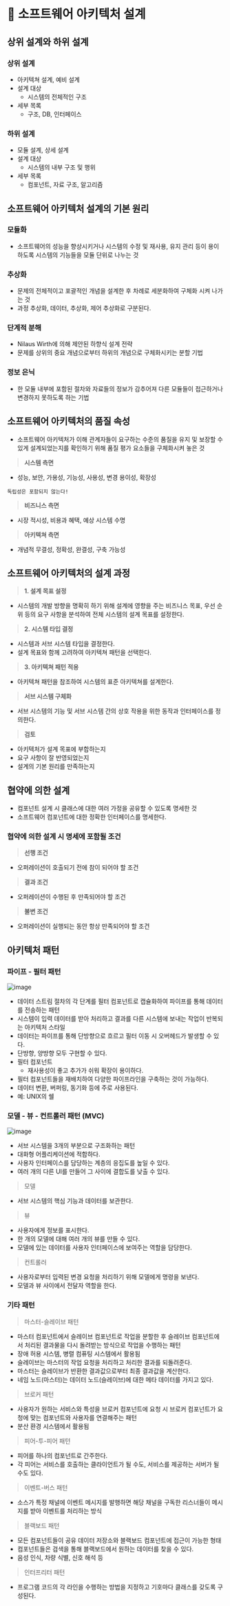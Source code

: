 # 🌟 소프트웨어 아키텍처 설계

## 상위 설계와 하위 설계

### 상위 설계

- 아키텍쳐 설계, 예비 설계
- 설계 대상
  - 시스템의 전체적인 구조
- 세부 목록
  - 구조, DB, 인터페이스

### 하위 설계

- 모듈 설계, 상세 설계
- 설계 대상
  - 시스템의 내부 구조 및 행위
- 세부 목록
  - 컴포넌트, 자료 구조, 알고리즘

## 소프트웨어 아키텍처 설계의 기본 원리

### 모듈화

- 소프트웨어의 성능을 향상시키거나 시스템의 수정 및 재사용, 유지 관리 등이 용이하도록 시스템의 기능들을 모듈 단위로 나누는 것

### 추상화

- 문제의 전체적이고 포괄적인 개념을 설계한 후 차례로 세분화하여 구체화 시켜 나가는 것
- 과정 추상화, 데이터, 추상화, 제어 추상화로 구분된다.

### 단계적 분해

- Nilaus Wirth에 의해 제안된 하향식 설계 전략
- 문제를 상위의 중요 개념으로부터 하위의 개념으로 구체화시키는 분할 기법

### 정보 은닉

- 한 모듈 내부에 포함된 절차와 자료들의 정보가 감추어져 다른 모듈들이 접근하거나 변경하지 못하도록 하는 기법

## 소프트웨어 아키텍처의 품질 속성

- 소프트웨어 아키텍처가 이해 관계자들이 요구하는 수준의 품질을 유지 및 보장할 수 있게 설계되었는지를 확인하기 위해 품질 평가 요소들을 구체화시켜 놓은 것

> **시스템 측면**

- 성능, 보안, 가용성, 기능성, 사용성, 변경 용이성, 확장성

```
독립성은 포함되지 않는다!
```

> **비즈니스 측면**

- 시장 적시성, 비용과 혜택, 예상 시스템 수명

> **아키텍쳐 측면**

- 개념적 무결성, 정확성, 완결성, 구축 가능성

## 소프트웨어 아키텍처의 설계 과정

> **1. 설계 목표 설정**

- 시스템의 개발 방향을 명확히 하기 위해 설계에 영향을 주는 비즈니스 목표, 우선 순위 등의 요구 사항을 분석하여 전체 시스템의 설계 목표를 설정한다.

> **2. 시스템 타입 결정**

- 시스템과 서브 시스템 타입을 결정한다.
- 설계 목표와 함께 고려하여 아키텍쳐 패턴을 선택한다.

> **3. 아키텍쳐 패턴 적용**

- 아키텍쳐 패턴을 참조하여 시스템의 표준 아키텍쳐를 설계한다.

> **서브 시스템 구체화**

- 서브 시스템의 기능 및 서브 시스템 간의 상호 작용을 위한 동작과 인터페이스를 정의한다.

> **검토**

- 아키텍처가 설계 목표에 부합하는지
- 요구 사항이 잘 반영되었는지
- 설계의 기본 원리를 만족하는지

## 협약에 의한 설계

- 컴포넌트 설계 시 클래스에 대한 여러 가정을 공유할 수 있도록 명세한 것
- 소프트웨어 컴포넌트에 대한 정확한 인터페이스를 명세한다.

### 협약에 의한 설계 시 명세에 포함될 조건

> **선행 조건**

- 오퍼레이션이 호출되기 전에 참이 되어야 할 조건

> **결과 조건**

- 오퍼레이션이 수행된 후 만족되어야 할 조건

> **불변 조건**

- 오퍼레이션이 실행되는 동안 항상 만족되어야 할 조건

## 아키텍처 패턴

### 파이프 - 필터 패턴

![image](https://github.com/JeongwooHam/FE_Study_Logs/assets/123251211/164560d9-e5bc-47fa-a165-167f85993c08)

- 데이터 스트림 절차의 각 단계를 필터 컴포넌트로 캡슐화하여 파이프를 통해 데이터를 전송하는 패턴
- 시스템이 입력 데이터를 받아 처리하고 결과를 다른 시스템에 보내는 작업이 반복되는 아키텍처 스타일
- 데이터는 파이프를 통해 단방향으로 흐르고 필터 이동 시 오버헤드가 발생할 수 있다.
- 단방향, 양방향 모두 구현할 수 있다.
- 필터 컴포넌트
  - 재사용성이 좋고 추가가 쉬워 확장이 용이하다.
- 필터 컴포넌트들을 재배치하여 다양한 파이프라인을 구축하는 것이 가능하다.
- 데이터 변환, 버퍼링, 동기화 등에 주로 사용된다.
- 예: UNIX의 쉘

### 모델 - 뷰 - 컨트롤러 패턴 (MVC)

![image](https://github.com/JeongwooHam/FE_Study_Logs/assets/123251211/63af3025-1a58-4f63-b7dc-2305a5d09f54)

- 서브 시스템을 3개의 부분으로 구조화하는 패턴
- 대화형 어플리케이션에 적합하다.
- 사용자 인터페이스를 담당하는 계층의 응집도를 높일 수 있다.
- 여러 개의 다른 UI를 만들어 그 사이에 결합도를 낮출 수 있다.

> 모델

- 서브 시스템의 핵심 기능과 데이터를 보관한다.

> 뷰

- 사용자에게 정보를 표시한다.
- 한 개의 모델에 대해 여러 개의 뷰를 만들 수 있다.
- 모델에 있는 데이터를 사용자 인터페이스에 보여주는 역할을 담당한다.

> 컨트롤러

- 사용자로부터 입력된 변경 요청을 처리하기 위해 모델에게 명령을 보낸다.
- 모델과 뷰 사이에서 전달자 역할을 한다.

### 기타 패턴

> 마스터-슬레이브 패턴

- 마스터 컴포넌트에서 슬레이브 컴포넌트로 작업을 분할한 후 슬레이브 컴포넌트에서 처리된 결과물을 다시 돌려받는 방식으로 작업을 수행하는 패턴
- 장애 허용 시스템, 병렬 컴퓨팅 시스템에서 활용됨
- 슬레이브는 마스터의 작업 요청을 처리하고 처리한 결과를 되돌려준다.
- 마스터는 슬레이브가 반환한 결과값으로부터 최종 결과값을 계산한다.
- 네임 노드(마스터)는 데이터 노드(슬레이브)에 대한 메타 데이터를 가지고 있다.

> 브로커 패턴

- 사용자가 원하는 서비스와 특성을 브로커 컴포넌트에 요청 시 브로커 컴포넌트가 요청에 맞는 컴포넌트와 사용자를 연결해주는 패턴
- 분산 환경 시스템에서 활용됨

> 피어-투-피어 패턴

- 피어를 하나의 컴포넌트로 간주한다.
- 각 피어는 서비스를 호출하는 클라이언트가 될 수도, 서비스를 제공하는 서버가 될 수도 있다.

> 이벤트-버스 패턴

- 소스가 특정 채널에 이벤트 메시지를 발행하면 해당 채널을 구독한 리스너들이 메시지를 받아 이벤트를 처리하는 방식

> 블랙보드 패턴

- 모든 컴포넌트들이 공유 데이터 저장소와 블랙보드 컴포넌트에 접근이 가능한 형태
- 컴포넌트들은 검색을 통해 블랙보드에서 원하는 데이터를 찾을 수 있다.
- 음성 인식, 차량 식별, 신호 해석 등

> 인터프리터 패턴

- 프로그램 코드의 각 라인을 수행하는 방법을 지정하고 기호마다 클래스를 갖도록 구성된다.

